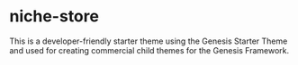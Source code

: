 # niche-store
This is a developer-friendly starter theme using the Genesis Starter Theme and used for creating commercial child themes for the Genesis Framework.
